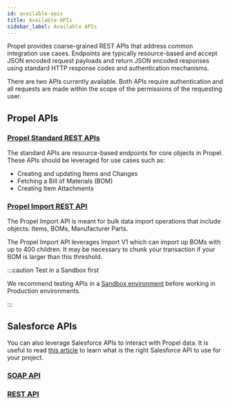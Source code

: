 ```yaml
---
id: available-apis
title: Available APIs
sidebar_label: Available APIs
---
```


Propel provides coarse-grained REST APIs that address common integration use cases. Endpoints are typically resource-based and accept JSON encoded request payloads and return JSON encoded responses using standard HTTP response codes and authentication mechanisms.

There are two APIs currently available. Both APIs require authentication and all requests are made within the scope of the permissions of the requesting user.

## Propel APIs

### [Propel Standard REST APIs](https://api-docs.propelplm.com/)
The standard APIs are resource-based endpoints for core objects in Propel. These APIs should be leveraged for use cases such as:
- Creating and updating Items and Changes
- Fetching a Bill of Materials (BOM)
- Creating Item Attachments

### [Propel Import REST API](https://documenter.getpostman.com/view/6385615/SVfKyr1m?version=latest)
The Propel Import API is meant for bulk data import operations that include objects: Items, BOMs, Manufacturer Parts.

The Propel Import API leverages Import V1 which can import up BOMs with up to 400 children. It may be necessary to chunk your transaction if your BOM is larger than this threshold.

:::caution Test in a Sandbox first

We recommend testing APIs in a [Sandbox environment](https://help.salesforce.com/articleView?id=deploy_sandboxes_parent.htm&type=5) before working in Production environments.

:::

## Salesforce APIs
You can also leverage Salesforce APIs to interact with Propel data. It is useful to read [this article](https://help.salesforce.com/articleView?id=integrate_what_is_api.htm&type=5) to learn what is the right Salesforce API to use for your project.
### [SOAP API](https://developer.salesforce.com/docs/atlas.en-us.api.meta/api/sforce_api_quickstart_intro.htm)

### [REST API](https://developer.salesforce.com/docs/atlas.en-us.api_rest.meta/api_rest/intro_what_is_rest_api.htm)